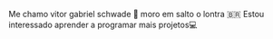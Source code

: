 Me chamo vitor gabriel schwade 🤠
moro em salto o lontra 🇧🇷
Estou interessado aprender a programar mais projetos💻
